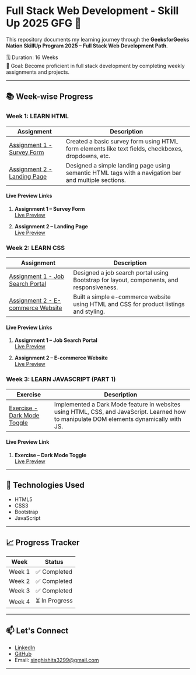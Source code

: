 # Full Stack Web Development - Skill Up 2025 GFG 🚀

This repository documents my learning journey through the **GeeksforGeeks Nation SkillUp Program 2025 – Full Stack Web Development Path**.

🗓️ Duration: 16 Weeks  
🎯 Goal: Become proficient in full stack development by completing weekly assignments and projects.

---

## 📚 Week-wise Progress

### Week 1: LEARN HTML

| Assignment | Description |
|------------|-------------|
| [Assignment 1 - Survey Form](./Week-01/Assignment-1) | Created a basic survey form using HTML form elements like text fields, checkboxes, dropdowns, etc. |
| [Assignment 2 - Landing Page](./Week-01/Assignment-2) | Designed a simple landing page using semantic HTML tags with a navigation bar and multiple sections. |

#### Live Preview Links

1. **Assignment 1 – Survey Form**  
   [Live Preview](https://htmlpreview.github.io/?https://github.com/InsaneIshita/FullStack-SkillUp-GFG/blob/main/Week-01/Assignment-1/survey_form.html)

2. **Assignment 2 – Landing Page**  
   [Live Preview](https://htmlpreview.github.io/?https://github.com/InsaneIshita/FullStack-SkillUp-GFG/blob/main/Week-01/Assignment-2/landing_page.html)

### Week 2: LEARN CSS

| Assignment | Description |
|------------|-------------|
| [Assignment 1 - Job Search Portal](./Week-02/Assignment-1) | Designed a job search portal using Bootstrap for layout, components, and responsiveness. |
| [Assignment 2 - E-commerce Website](./Week-02/Assignment-2) | Built a simple e-commerce website using HTML and CSS for product listings and styling. |

#### Live Preview Links 

1. **Assignment 1 – Job Search Portal**  
   [Live Preview](https://htmlpreview.github.io/?https://github.com/InsaneIshita/FullStack-SkillUp-GFG/blob/main/Week-02/Assignment-1/job_portal.html)

2. **Assignment 2 – E-commerce Website**  
   [Live Preview](https://htmlpreview.github.io/?https://github.com/InsaneIshita/FullStack-SkillUp-GFG/blob/main/Week-02/Assignment-2/index.html)

### Week 3: LEARN JAVASCRIPT (PART 1)

| Exercise | Description |
|----------|-------------|
| [Exercise - Dark Mode Toggle](./Week-03/Exercise) | Implemented a Dark Mode feature in websites using HTML, CSS, and JavaScript. Learned how to manipulate DOM elements dynamically with JS. |

#### Live Preview Link

1. **Exercise – Dark Mode Toggle**  
   [Live Preview](https://htmlpreview.github.io/?https://github.com/InsaneIshita/FullStack-SkillUp-GFG/blob/main/Week-03/Exercise/darkModeToggle.html)
   
---

## 📌 Technologies Used

- HTML5  
- CSS3  
- Bootstrap  
- JavaScript  

---

## 📈 Progress Tracker

| Week | Status |
|------|--------|
| Week 1 | ✅ Completed |
| Week 2 | ✅ Completed |
| Week 3 | ✅ Completed |
| Week 4 | ⏳ In Progress |

---

## 📫 Let's Connect

- [LinkedIn](https://www.linkedin.com/in/ishitasingh3299/)
- [GitHub](https://github.com/InsaneIshita)
- Email: singhishita3299@gmail.com 

---
